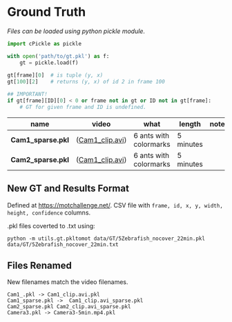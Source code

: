 # Ground Truth
*Files can be loaded using python pickle module.*

```python
import cPickle as pickle

with open('path/to/gt.pkl') as f:
    gt = pickle.load(f)
    
gt[frame][0]  # is tuple (y, x)
gt[100][2]    # returns (y, x) of id 2 in frame 100

## IMPORTANT!
if gt[frame][ID][0] < 0 or frame not in gt or ID not in gt[frame]:
    # GT for given frame and ID is undefined.
```
| name | video | what | length | note |
| --- | --- | --- | --- | --- |
| __Cam1_sparse.pkl__ | ([Cam1_clip.avi](https://www.dropbox.com/s/afrbhqgucl27xy2/Cam1_clip.avi?dl=0)) | 6 ants with colormarks | 5 minutes | |
| __Cam2_sparse.pkl__ | ([Cam1_clip.avi](https://www.dropbox.com/s/qymo8x3y8af0muv/Cam2_clip.avi?dl=0)) | 6 ants with colormarks | 5 minutes | |

## New GT and Results Format

Defined at https://motchallenge.net/. CSV file with `frame, id, x, y, width, height, confidence` columns.

.pkl files coverted to .txt using:

    python -m utils.gt.pkltomot data/GT/5Zebrafish_nocover_22min.pkl data/GT/5Zebrafish_nocover_22min.txt

## Files Renamed

New filenames match the video filenames.

```
Cam1_.pkl -> Cam1_clip.avi.pkl
Cam1_sparse.pkl ->  Cam1_clip.avi_sparse.pkl
Cam2_sparse.pkl Cam2_clip.avi_sparse.pkl
Camera3.pkl -> Camera3-5min.mp4.pkl
```
